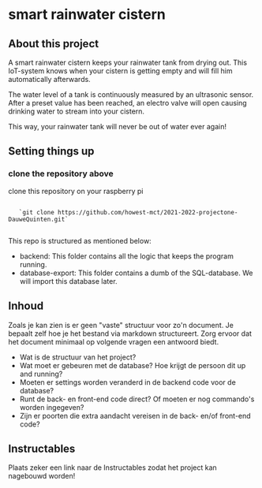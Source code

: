 # smart rainwater cistern

## About this project
A smart rainwater cistern keeps your rainwater tank from drying out. This IoT-system knows when your cistern is getting empty and will fill him automatically afterwards.

The water level of a tank is continuously measured by an ultrasonic sensor. After a preset value has been reached, an electro valve will open causing drinking water to stream into your cistern. 

This way, your rainwater tank will never be out of water ever again!

## Setting things up
### clone the repository above
clone this repository on your raspberry pi
<html>
 <code>
   `git clone https://github.com/howest-mct/2021-2022-projectone-DauweQuinten.git`
 </code>
</html>
 
This repo is structured as mentioned below:
- backend: This folder contains all the logic that keeps the program running.
- database-export: This folder contains a dumb of the  SQL-database. We will import this database later.

## Inhoud
Zoals je kan zien is er geen "vaste" structuur voor zo'n document. Je bepaalt zelf hoe je het bestand via markdown structureert. Zorg ervoor dat het document minimaal op volgende vragen een antwoord biedt.

- Wat is de structuur van het project?
- Wat moet er gebeuren met de database? Hoe krijgt de persoon dit up and running?
- Moeten er settings worden veranderd in de backend code voor de database? 
- Runt de back- en front-end code direct? Of moeten er nog commando's worden ingegeven?
- Zijn er poorten die extra aandacht vereisen in de back- en/of front-end code?
  
## Instructables
Plaats zeker een link naar de Instructables zodat het project kan nagebouwd worden!
